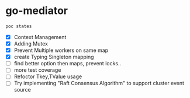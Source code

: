 # go-mediator

```
poc states
```
- [X] Context Management
- [X] Adding Mutex
- [X] Prevent Multiple workers on same map
- [X] create Typing Singleton mapping 
- [ ] find better option then maps, prevent locks..
- [ ] more test coverage
- [ ] Refoctor Tkey,TValue usage
- [ ] Try implementing "Raft Consensus Algorithm" to support cluster event source
